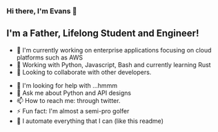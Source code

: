 ### Hi there, I'm Evans 👋

<!--
**evansa/evansa** is a ✨ _special_ ✨ repository because its `README.md` (this file) appears on your GitHub profile.
-->

## I'm a Father, Lifelong Student and Engineer!

- 🔭 I'm currently working on enterprise applications focusing on cloud platforms such as AWS
- 🌱 Working with Python, Javascript, Bash and currently learning Rust
- 👯 Looking to collaborate with other developers.
<!-- 👯 I'm looking to collaborate on ...-->
- 🤔 I'm looking for help with ...hmmm
- 💬 Ask me about Python and API designs
- 📫 How to reach me: through twitter.
- ⚡ Fun fact: I'm almost a semi-pro golfer
- 🤖 I automate everything that I can (like this readme)

